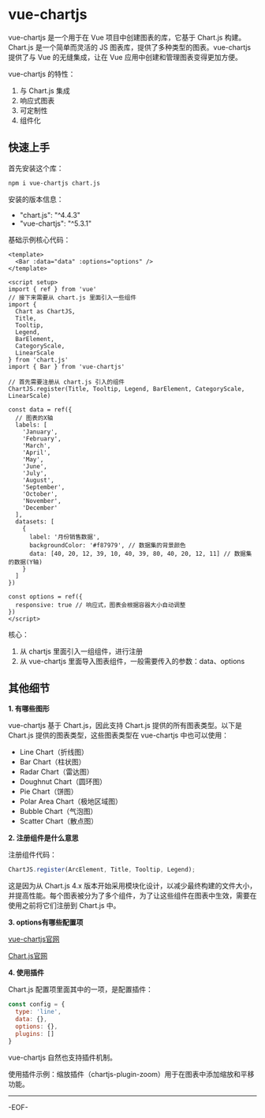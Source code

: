 # vue-chartjs

vue-chartjs 是一个用于在 Vue 项目中创建图表的库，它基于 Chart.js 构建。Chart.js 是一个简单而灵活的 JS 图表库，提供了多种类型的图表。vue-chartjs 提供了与 Vue 的无缝集成，让在 Vue 应用中创建和管理图表变得更加方便。

vue-chartjs 的特性：

1. 与 Chart.js 集成
2. 响应式图表
3. 可定制性
4. 组件化

## **快速上手** 

首先安装这个库：

```bash
npm i vue-chartjs chart.js
```

安装的版本信息：

-  "chart.js": "^4.4.3"
-  "vue-chartjs": "^5.3.1"

基础示例核心代码：

```vue
<template>
  <Bar :data="data" :options="options" />
</template>

<script setup>
import { ref } from 'vue'
// 接下来需要从 chart.js 里面引入一些组件
import {
  Chart as ChartJS,
  Title,
  Tooltip,
  Legend,
  BarElement,
  CategoryScale,
  LinearScale
} from 'chart.js'
import { Bar } from 'vue-chartjs'

// 首先需要注册从 chart.js 引入的组件
ChartJS.register(Title, Tooltip, Legend, BarElement, CategoryScale, LinearScale)

const data = ref({
  // 图表的X轴
  labels: [
    'January',
    'February',
    'March',
    'April',
    'May',
    'June',
    'July',
    'August',
    'September',
    'October',
    'November',
    'December'
  ],
  datasets: [
    {
      label: '月份销售数据',
      backgroundColor: '#f87979', // 数据集的背景颜色
      data: [40, 20, 12, 39, 10, 40, 39, 80, 40, 20, 12, 11] // 数据集的数据(Y轴)
    }
  ]
})

const options = ref({
  responsive: true // 响应式，图表会根据容器大小自动调整
})
</script>
```

核心：

1. 从 chartjs 里面引入一组组件，进行注册
2. 从 vue-chartjs 里面导入图表组件，一般需要传入的参数：data、options



## **其他细节**

**1. 有哪些图形**

vue-chartjs 基于 Chart.js，因此支持 Chart.js 提供的所有图表类型。以下是 Chart.js 提供的图表类型，这些图表类型在 vue-chartjs 中也可以使用：

- Line Chart（折线图）
- Bar Chart（柱状图）
- Radar Chart（雷达图）
- Doughnut Chart（圆环图）
- Pie Chart（饼图）
- Polar Area Chart（极地区域图）
- Bubble Chart（气泡图）
- Scatter Chart（散点图）

**2. 注册组件是什么意思**

注册组件代码：

```js
ChartJS.register(ArcElement, Title, Tooltip, Legend);
```

这是因为从 Chart.js 4.x 版本开始采用模块化设计，以减少最终构建的文件大小，并提高性能。每个图表被分为了多个组件，为了让这些组件在图表中生效，需要在使用之前将它们注册到 Chart.js 中。

**3. options有哪些配置项**

[vue-chartjs官网](https://vue-chartjs.org/)

[Chart.js官网](https://www.chartjs.org/docs/latest/) 

**4. 使用插件**

Chart.js 配置项里面其中的一项，是配置插件：

```js
const config = {
  type: 'line',
  data: {},
  options: {},
  plugins: []
}
```

vue-chartjs 自然也支持插件机制。

使用插件示例：缩放插件（chartjs-plugin-zoom）用于在图表中添加缩放和平移功能。

---

-EOF-